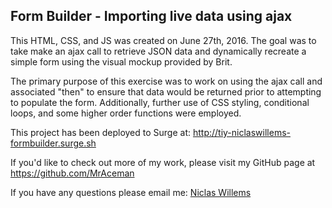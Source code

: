 ## Form Builder - Importing live data using ajax

This HTML, CSS, and JS was created on June 27th, 2016.  The goal was to take make an ajax call to retrieve JSON data and dynamically recreate a simple form using the visual mockup provided by Brit.

The primary purpose of this exercise was to work on using the ajax call and associated "then" to ensure that data would be returned prior to attempting to populate the form.  Additionally, further use of CSS styling, conditional loops, and some higher order functions were employed.

This project has been deployed to Surge at:
http://tiy-niclaswillems-formbuilder.surge.sh

If you'd like to check out more of my work, please visit my GitHub page at https://github.com/MrAceman

If you have any questions please email me: [Niclas Willems](mailto:niclas.willems@gmail.com)
